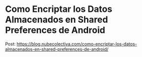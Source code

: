 # Como Encriptar los Datos Almacenados en Shared Preferences de Android 

Post: https://blog.nubecolectiva.com/como-encriptar-los-datos-almacenados-en-shared-preferences-de-android/ 
